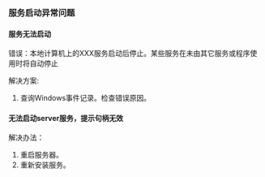 ### 服务启动异常问题

#### 服务无法启动

错误：本地计算机上的XXX服务启动后停止。某些服务在未由其它服务或程序使用时将自动停止

解决方案:

1. 查询Windows事件记录。检查错误原因。

#### 无法启动server服务，提示句柄无效

解决办法：

1. 重启服务器。
2. 重新安装服务。